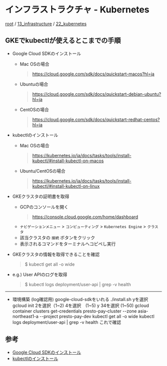 # インフラストラクチャ - Kubernetes

[root](./../../../README.md) 
/ [13_infrastructure](./../README.md) 
/ [22_kubernetes](./README.md)

## GKEでkubectlが使えるとこまでの手順

* Google Cloud SDKのインストール
  * Mac OSの場合
    > https://cloud.google.com/sdk/docs/quickstart-macos?hl=ja
  * Ubuntuの場合
    > https://cloud.google.com/sdk/docs/quickstart-debian-ubuntu?hl=ja
  * CentOSの場合
    > https://cloud.google.com/sdk/docs/quickstart-redhat-centos?hl=ja

* kubectlのインストール
  * Mac OSの場合
    > https://kubernetes.io/ja/docs/tasks/tools/install-kubectl/#install-kubectl-on-macos
  * Ubuntu/CentOSの場合
    > https://kubernetes.io/ja/docs/tasks/tools/install-kubectl/#install-kubectl-on-linux

* GKEクラスタの証明書を取得
  * GCPのコンソールを開く
    > https://console.cloud.google.com/home/dashboard
  * `ナビゲーションメニュー` > `コンピューティング` > `Kubernetes Engine` > `クラスタ`
  * 該当クラスタの `接続` ボタンをクリック
  * 表示されるコマンドをターミナルへコピペし実行

* GKEクラスタの情報を取得できることを確認
  > $ kubectl get all -o wide

* e.g.) User APIのログを取得
  > $ kubectl logs deployment/user-api | grep -v health

---
* 環境構築 (log確認用)
google-cloud-sdkをいれる
./install.sh
yを選択
gcloud init
2を選択（1~2)
4を選択　(1~5)
y
34を選択 (1~50)
gcloud container clusters get-credentials presto-pay-cluster --zone asia-northeast1-a --project presto-pay-dev
kubectl get all -o wide
kubectl logs deployment/user-api | grep -v health
これで確認

## 参考

* [Google Cloud SDKのインストール](https://cloud.google.com/sdk/install?hl=ja)
* [kubectlのインストール](https://kubernetes.io/ja/docs/tasks/tools/install-kubectl/)
